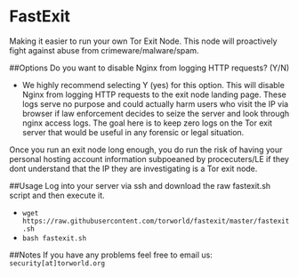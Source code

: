 # FastExit
Making it easier to run your own Tor Exit Node. This node will proactively fight against abuse from crimeware/malware/spam.

##Options
Do you want to disable Nginx from logging HTTP requests? (Y/N)
- We highly recommend selecting Y (yes) for this option. This will disable Nginx from logging HTTP requests to the exit node landing page. These logs serve no purpose and could actually harm users who visit the IP via browser if law enforcement decides to seize the server and look through nginx access logs. The goal here is to keep zero logs on the Tor exit server that would be useful in any forensic or legal situation.

Once you run an exit node long enough, you do run the risk of having your personal hosting account information subpoeaned by procecuters/LE if they dont understand that the IP they are investigating is a Tor exit node.


##Usage
Log into your server via ssh and download the raw fastexit.sh script and then execute it.<br>
- `wget https://raw.githubusercontent.com/torworld/fastexit/master/fastexit.sh`<br>
- `bash fastexit.sh`

##Notes
If you have any problems feel free to email us: `security[at]torworld.org`
